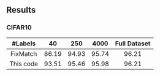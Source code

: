 ## Results

### CIFAR10
| #Labels | 40 | 250 | 4000 | Full Dataset |
|:---:|:---:|:---:|:---:|:---:|
| FixMatch | 86.19 | 94.93 | 95.74 | 96.21 |
| This code | 93.51 | 95.46 | 95.98 | 96.21 |
